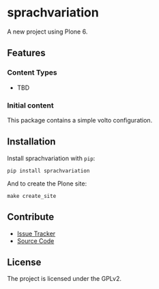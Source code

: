 # sprachvariation

A new project using Plone 6.

## Features

### Content Types

- TBD

### Initial content

This package contains a simple volto configuration.

Installation
------------

Install sprachvariation with `pip`:

```shell
pip install sprachvariation
```
And to create the Plone site:

```shell
make create_site
```

## Contribute

- [Issue Tracker](https://github.com/collective/sprachvariation/issues)
- [Source Code](https://github.com/collective/sprachvariation/)

## License

The project is licensed under the GPLv2.
